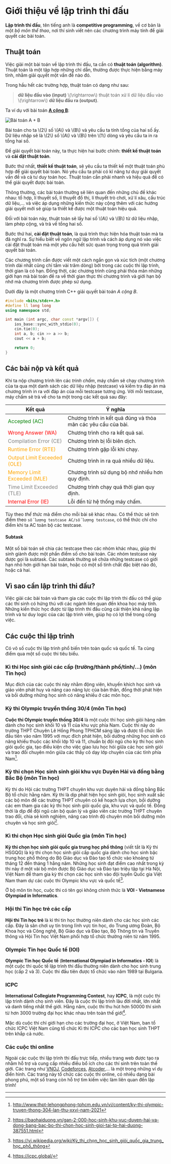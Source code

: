 # Giới thiệu về lập trình thi đấu

**Lập trình thi đấu**, tên tiếng anh là **competitive programming**, về cơ bản là một *bộ môn thể thao*, nơi thí sinh viết nên các chương trình máy tính để giải quyết các bài toán.

## Thuật toán

Việc giải một bài toán về lập trình thi đấu, ta cần có **thuật toán (algorithm)**. Thuật toán là một tập hợp những chỉ dẫn, thường được thực hiện bằng máy tính, nhằm giải quyết một vấn đề nào đó.

Trong hầu hết các trường hợp, thuật toán có dạng như sau: 

> **dữ liệu đầu vào (input)** \\(\rightarrow\\) thuật toán xử lí dữ liệu đầu vào \\(\rightarrow\\) **dữ liệu đầu ra (output)**. 

Ta ví dụ với bài toán [**A cộng B**](https://oj.vnoi.info/problem/post):

![Bài toán A + B](../images/A_+_B_VNOJ.png)

Bài toán cho ta \\(2\\) số \\(A\\) và \\(B\\) và yêu cầu ta tính tổng của hai số ấy. Dữ liệu nhập sẽ là \\(2\\) số \\(A\\) và \\(B\\) trên \\(1\\) dòng và yêu cầu ta in ra tổng hai số.

Để giải quyết bài toán này, ta thực hiện hai bước chính: **thiết kế thuật toán** và **cài đặt thuật toán**.

Bước thứ nhất, **thiết kế thuật toán**, sẽ yêu cầu ta thiết kế một thuật toán phù hợp để giải quyết bài toán. Nó yêu cầu ta phải có kĩ năng tư duy giải quyết vấn đề và cả tư duy toán học. Thuật toán cần phải nhanh và hiệu quả để có thể giải quyết được bài toán.

Thông thường, các bài toán thường sẽ liên quan đến những chủ đề khác nhau: tổ hợp, lí thuyết số, lí thuyết đồ thị, lí thuyết trò chơi, xử lí xâu, cấu trúc dữ liệu,... và việc áp dụng những kiến thức này cộng thêm với các hướng giải quyết mới sẽ giúp ta thiết kế được một thuật toán hiệu quả.

Đối với bài toán này, thuật toán sẽ lấy hai số \\(A\\) và \\(B\\) từ dữ liệu nhập, làm phép cộng, và trả về tổng hai số.

Bước thứ hai, **cài đặt thuật toán**, là quá trình thực hiện hóa thuật toán mà ta đã nghĩ ra. Sự hiểu biết về ngôn ngữ lập trình và cách áp dụng nó vào việc cài đặt thuật toán mà một yêu cầu hết sức quan trọng trong quá trình giải quyết bài toán.	 

Các chương trình cần được viết một cách ngắn gọn và xúc tích (một chương trình dài nhất cũng chỉ tầm vài trăm dòng) bởi trong các cuộc thi lập trình, thời gian là có hạn. Đồng thời, các chương trình cũng phải thỏa mãn những giới hạn mà bài toán đề ra về thời gian thực thi chương trình và giới hạn bộ nhớ mà chương trình được phép sử dụng.

Dưới đây là một chương trình C++ giải quyết bài toán *A cộng B*.

```C++
#include <bits/stdc++.h>
#define ll long long
using namespace std;

int main (int argc, char const *argv[]) {
	ios_base::sync_with_stdio(0);
	cin.tie(0);
	int a, b; cin >> a >> b;
	cout << a + b;	

	return 0;
}
```

## Các bài nộp và kết quả

Khi ta nộp chương trình lên các *trình chấm*, máy chấm sẽ chạy chương trình của ta qua một danh sách các dữ liệu nhập (testcase) và kiểm tra đáp án mà chương trình in ra với đáp án của mỗi testcase tương ứng. Với mỗi testcase, máy chấm sẽ trả về cho ta một trong các kết quả sau đây:

|Kết quả|Ý nghĩa|
|---|---|
|<span style="color:Green">Accepted (AC)</span>| Chương trình in kết quả đúng và thỏa mãn các yêu cầu của bài.|
|<span style="color:Red">Wrong Answer (WA)</span>| Chương trình cho ra kết quả sai.|
|<span style="color:gray;">Compilation Error (CE)</span>| Chương trình bị lỗi biên dịch.|
|<span style="color:Orange">Runtime Error (RTE)</span>| Chương trình gặp lỗi khi chạy.|
|<span style="color:Orange">Output Limit Exceeded (OLE)</span>| Chương trình in ra quá nhiều dữ liệu. |
|<span style="color:Orange">Memory Limit Exceeded (MLE)</span>| Chương trình sử dụng bộ nhớ nhiều hơn quy định.|
|<span style="color:gray;">Time Limit Exceeded (TLE)</span>| Chương trình chạy quá thời gian quy định.|
|<span style="color:Red">Internal Error (IE)</span>| Lỗi đến từ hệ thống máy chấm.|

Tùy theo *thể thức* mà điểm cho mỗi bài sẽ khác nhau. Có thể thức sẽ tính điểm theo `số lượng testcase AC/số lượng testcase`, có thể thức chỉ cho điểm khi ta AC toàn bộ các testcase. 

#### Subtask

Một số bài toán sẽ chia các testcase theo các nhóm khác nhau, giúp thí sinh giành được một phần điểm số cho bài toán. Các nhóm testcase này được gọi là subtask. Các subtask thường sẽ chứa những testcase có giới hạn nhỏ hơn giới hạn bài toán, hoặc có một số tính chất đặc biệt nào đó, hoặc cả hai.

## Vì sao cần lập trình thi đấu?

Việc giải các bài toán và tham gia các cuộc thi lập trình thi đấu có thể giúp các thí sinh có hứng thú với các ngành liên quan đến khoa học máy tính. Những kiến thức học được từ lập trình thi đấu cũng cải thiện khả năng lập trình và tư duy logic của các lập trình viên, giúp họ có lợi thế trong công việc.

## Các cuộc thi lập trình

Có vô số cuộc thi lập trình phổ biến trên toàn quốc và quốc tế. Ta cùng điểm qua một số cuộc thi tiêu biểu.

### Kì thi Học sinh giỏi các cấp (trường/thành phố/tỉnh/...) (môn Tin học)

Mục đích của các cuộc thi này nhằm động viên, khuyến khích học sinh và giáo viên phát huy và nâng cao năng lực của bản thân, đồng thời phát hiện và bồi dưỡng những học sinh có năng khiếu ở các môn học.

### Kỳ thi Olympic truyền thống 30/4 (môn Tin học)

**Cuộc thi Olympic truyền thống 30/4** là một cuộc thi học sinh giỏi hàng năm dành cho học sinh khối 10 và 11 của khu vực phía Nam. Cuộc thi này do trường THPT Chuyên Lê Hồng Phong TPHCM sáng lập và được tổ chức lần đầu tiên vào năm 1995 với mục đích phát hiện, bồi dưỡng những học sinh có năng khiếu thuộc các khối lớp 10 và 11, chuẩn bị đội ngũ cho kỳ thi học sinh giỏi quốc gia, tạo điều kiện cho việc giao lưu học hỏi giữa các học sinh giỏi và trao đổi chuyên môn giữa các thầy cô dạy lớp chuyên của các tỉnh phía Nam[^1].

### Kỳ thi chọn Học sinh sinh giỏi khu vực Duyên Hải và đồng bằng Bắc Bộ (môn Tin học)

Kỳ thi do Hội các trường THPT chuyên khu vực duyên hải và đồng bằng Bắc Bộ tổ chức hằng năm. 
Kỳ thi là dịp phát hiện học sinh giỏi, học sinh xuất sắc các bộ môn để các trường THPT chuyên có kế hoạch lựa chọn, bồi dưỡng các em tham gia các kỳ thi học sinh giỏi quốc gia, khu vực và quốc tế. Đồng thời là dịp để đội ngũ cán bộ quản lý và giáo viên các trường THPT chuyên trao đổi, chia sẻ kinh nghiệm, nâng cao trình độ chuyên môn bồi dưỡng môn chuyên và học sinh giỏi[^2].

### Kì thi chọn Học sinh giỏi Quốc gia (môn Tin học)

**Kỳ thi chọn học sinh giỏi quốc gia trung học phổ thông** (viết tắt là Kỳ thi HSGQG) là kỳ thi chọn học sinh giỏi cấp quốc gia dành cho học sinh bậc trung học phổ thông do Bộ Giáo dục và Đào tạo tổ chức vào khoảng từ tháng 12 đến tháng 1 hằng năm. Những học sinh đạt điểm cao nhất trong kỳ thi này ở một vài bộ môn được Bộ Giáo dục và Đào tạo triệu tập tại Hà Nội, Việt Nam để tham gia kỳ thi chọn các học sinh vào đội tuyển Quốc gia Việt Nam tham dự các cuộc thi Olympic khu vực và quốc tế[^3].

Ở bộ môn tin học, cuộc thi có tên gọi không chính thức là **VOI - Vietnamese Olympiad in Informatics**.

### Hội thi Tin học trẻ các cấp

**Hội thi Tin học trẻ** là kì thi tin học thường niên dành cho các học sinh các cấp. Đây là sân chơi uy tín trong lĩnh vực tin học, do Trung ương Đoàn, Bộ Khoa học và Công nghệ, Bộ Giáo dục và Đào tạo, Bộ Thông tin và Truyền thông và Hội Tin học Việt Nam phối hợp tổ chức thường niên từ năm 1995.

### Olympic Tin học Quốc tế (IOI)

**Olympic Tin học Quốc tế** (**International Olympiad in Informatics - IOI**) là một cuộc thi quốc tế lập trình thi đấu thường niên dành cho học sinh trung học (cấp 2 và 3). Cuộc thi đầu tiên được tổ chức vào năm 1989 tại Bulgaria.

### ICPC

**International Collegiate Programming Contest**, hay **ICPC**, là một cuộc thi lập trình dành cho sinh viên. Đây là cuộc thi lập trình lâu đời nhất, lớn nhất và danh tiếng nhất thế giới. Hằng năm, cuộc thi thu hút hơn 50000 thí sinh từ hơn 3000 trường đại học khác nhau trên toàn thế giới[^4].

Mặc dù cuộc thi chỉ giới hạn cho các trường đại học, ở Việt Nam, ban tổ chức ICPC Việt Nam cũng tổ chức Kì thi ICPC cho các bạn học sinh THPT trên khắp cả nước.

### Các cuộc thi online

Ngoài các cuộc thi lập trình thi đấu trực tiếp, nhiều trang web được tạo ra nhằm hỗ trợ và cung cấp nhiều điều bổ ích cho các thí sinh trên toàn thế giới. Các trang như [VNOJ](https://oj.vnoi.info/), [Codeforces](https://codeforces.com/), [Atcoder](https://atcoder.jp/),... là một trong những ví dụ điển hình. Các trang này tổ chức các cuộc thi online, có nhiều dạng bài phong phú, một số trang còn hỗ trợ tìm kiếm việc làm liên quan đến lập trình!

--- 

[^1]: <http://www.thpt-lehongphong-tphcm.edu.vn/vi/content/ky-thi-olympic-truyen-thong-304-lan-thu-xxvi-nam-2021>

[^2]: <https://baohaiduong.vn/gan-2-000-hoc-sinh-khu-vuc-duyen-hai-va-dong-bang-bac-bo-thi-chon-hoc-sinh-gioi-tai-tp-hai-duong-387551.html>

[^3]: <https://vi.wikipedia.org/wiki/Kỳ_thi_chọn_học_sinh_giỏi_quốc_gia_trung_học_phổ_thông>

[^4]: <https://icpc.global/>